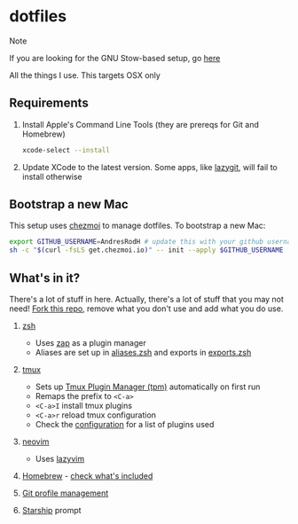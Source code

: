 # dotfiles

> [!NOTE]
> If you are looking for the GNU Stow-based setup, go [here](https://github.com/AndresRodH/config)

All the things I use. This targets OSX only

## Requirements

1. Install Apple's Command Line Tools (they are prereqs for Git and Homebrew)

   ```sh
   xcode-select --install
   ```

2. Update XCode to the latest version. Some apps, like [lazygit](https://github.com/jesseduffield/lazygit), will fail to install otherwise

## Bootstrap a new Mac

This setup uses [chezmoi](https://www.chezmoi.io/) to manage dotfiles. To bootstrap a new Mac:

```sh
export GITHUB_USERNAME=AndresRodH # update this with your github username if you cloned/forked this repo
sh -c "$(curl -fsLS get.chezmoi.io)" -- init --apply $GITHUB_USERNAME
```

## What's in it?

There's a lot of stuff in here. Actually, there's a lot of stuff that you may not need! [Fork this repo](https://github.com/AndresRodH/dotfiles/fork), remove what you don't use and add what you do use.

1. [zsh](https://www.zsh.org/)
   - Uses [zap](https://github.com/zap-zsh/zap) as a plugin manager
   - Aliases are set up in [aliases.zsh](`dot_config/zsh/aliases.zsh`) and exports in [exports.zsh](`dot_config/zsh/exports.zsh`)

2. [tmux](https://github.com/tmux/tmux)
   - Sets up [Tmux Plugin Manager (tpm)](https://github.com/tmux-plugins/tpm) automatically on first run
   - Remaps the prefix to `<C-a>`
   - `<C-a>I` install tmux plugins
   - `<C-a>r` reload tmux configuration
   - Check the [configuration](`dot_tmux.conf`) for a list of plugins used

3. [neovim](https://neovim.io/)
   - Uses [lazyvim](https://www.lazyvim.org/) 

4. [Homebrew](https://brew.sh/) - [check what's included](run_once_before_install-packages-darwin.sh.tmpl)

5. [Git profile management](`dot_gitconfig`)

6. [Starship](https://starship.rs/) prompt

